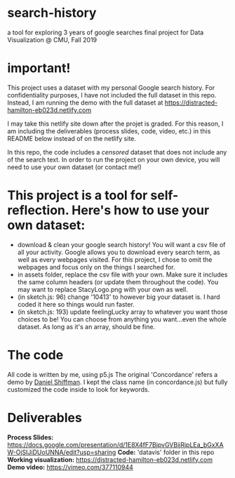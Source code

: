 # search-history
a tool for exploring 3 years of google searches
final project for Data Visualization @ CMU, Fall 2019

# important!
This project uses a dataset with my personal Google search history. 
For confidentiality purposes, I have not included the full dataset in this repo. 
Instead, I am running the demo with the full dataset at https://distracted-hamilton-eb023d.netlify.com

I may take this netlify site down after the projet is graded. For this reason, I am including the deliverables (process slides, code, video, etc.) in this README below instead of on the netlify site. 

In this repo, the code includes a *censored* dataset that does not include any of the search text. In order to run the project on your own device, you will need to use your own dataset (or contact me!)

# This project is a tool for self-reflection. Here's how to use your own dataset: 
- download & clean your google search history! You will want a csv file of all your activity. Google allows you to download every search term, as well as every webpages visited. For this project, I chose to omit the webpages and focus only on the things I searched for.
- in assets folder, replace the csv file with your own. Make sure it includes the same column headers (or update them throughout the code). You may want to replace StacyLogo.png with your own as well.
- (in sketch.js: 96) change '10413' to however big your dataset is. I hard coded it here so things would run faster. 
- (in sketch.js: 193) update feelingLucky array to whatever you want those choices to be! You can choose from anything you want...even the whole dataset. As long as it's an array, should be fine. 

# The code
All code is written by me, using p5.js
The original 'Concordance' refers a demo by [Daniel Shiffman](https://shiffman.github.io/A2Z-F17/week5-analysis/01_concordance/). I kept the class name (in concordance.js) but fully customized the code inside to look for keywords. 

# Deliverables
**Process Slides:** https://docs.google.com/presentation/d/1E8X4fF7BjpvGVBijRjpLEa_bGxXAW-OjSIJiDUoUNNA/edit?usp=sharing
**Code:** 'datavis' folder in this repo
**Working visualization:** https://distracted-hamilton-eb023d.netlify.com
**Demo video:** https://vimeo.com/377110944
